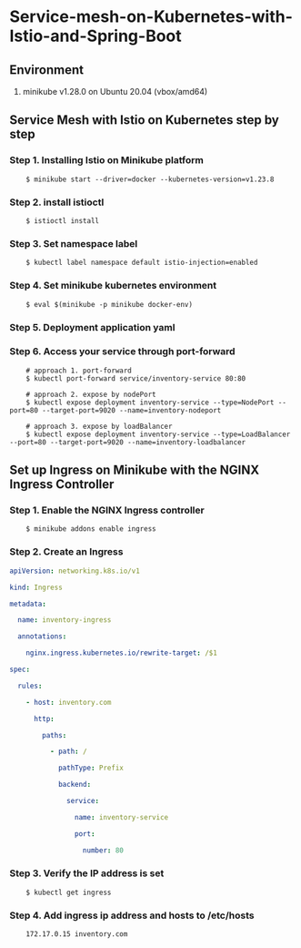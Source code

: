 # Service-mesh-on-Kubernetes-with-Istio-and-Spring-Boot

## Environment

1. minikube v1.28.0 on Ubuntu 20.04 (vbox/amd64)

## Service Mesh with Istio on Kubernetes step by step

### Step 1. Installing Istio on Minikube platform

```shell
    $ minikube start --driver=docker --kubernetes-version=v1.23.8
```

### Step 2. install istioctl

```shell
    $ istioctl install
```

### Step 3. Set namespace label

```shell
    $ kubectl label namespace default istio-injection=enabled 
```

### Step 4. Set minikube kubernetes environment

```shell
    $ eval $(minikube -p minikube docker-env)
```

### Step 5. Deployment application yaml

### Step 6. Access your service through port-forward

```shell
    # approach 1. port-forward
    $ kubectl port-forward service/inventory-service 80:80
    
    # approach 2. expose by nodePort
    $ kubectl expose deployment inventory-service --type=NodePort --port=80 --target-port=9020 --name=inventory-nodeport
    
    # approach 3. expose by loadBalancer
    $ kubectl expose deployment inventory-service --type=LoadBalancer --port=80 --target-port=9020 --name=inventory-loadbalancer
```

## Set up Ingress on Minikube with the NGINX Ingress Controller

### Step 1. Enable the NGINX Ingress controller

```shell
    $ minikube addons enable ingress
```

### Step 2. Create an Ingress

```yaml
apiVersion: networking.k8s.io/v1

kind: Ingress

metadata:

  name: inventory-ingress

  annotations:

    nginx.ingress.kubernetes.io/rewrite-target: /$1

spec:

  rules:

    - host: inventory.com

      http:

        paths:

          - path: /

            pathType: Prefix

            backend:

              service:

                name: inventory-service

                port:

                  number: 80
```

### Step 3. Verify the IP address is set

```shell
    $ kubectl get ingress
```

### Step 4. Add ingress ip address and hosts to /etc/hosts

```text
    172.17.0.15 inventory.com
```
